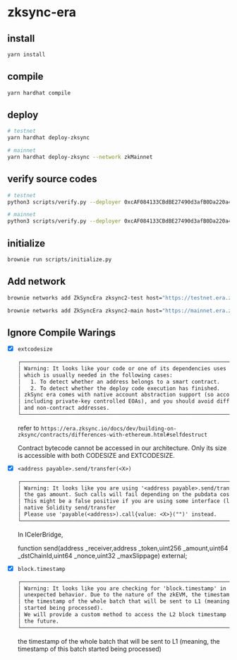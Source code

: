 # zksync-era

## install
```bash
yarn install
```

## compile
```bash
yarn hardhat compile
```

## deploy
```bash
# testnet
yarn hardhat deploy-zksync

# mainnet
yarn hardhat deploy-zksync --network zkMainnet
```

## verify source codes
```bash
# testnet
python3 scripts/verify.py --deployer 0xcAF084133CBdBE27490d3afB0Da220a40C32E307

# mainnet
python3 scripts/verify.py --deployer 0xcAF084133CBdBE27490d3afB0Da220a40C32E307 --main
```

## initialize

```bash
brownie run scripts/initialize.py
```

## Add network
```bash
brownie networks add ZkSyncEra zksync2-test host="https://testnet.era.zksync.dev" name=zksync2-test chainid=280

brownie networks add ZkSyncEra zksync2-main host="https://mainnet.era.zksync.io" name=zksync2-main chainid=324
```

## Ignore Compile Warings

- [x] `extcodesize`
    ```txt
    ┌──────────────────────────────────────────────────────────────────────────────────────────────────┐
    │ Warning: It looks like your code or one of its dependencies uses the 'extcodesize' instruction,  │
    │ which is usually needed in the following cases:                                                  │
    │   1. To detect whether an address belongs to a smart contract.                                   │
    │   2. To detect whether the deploy code execution has finished.                                   │
    │ zkSync era comes with native account abstraction support (so accounts are smart contracts,       │
    │ including private-key controlled EOAs), and you should avoid differentiating between contracts   │
    │ and non-contract addresses.
    └──────────────────────────────────────────────────────────────────────────────────────────────────┘
    ```

    refer to `https://era.zksync.io/docs/dev/building-on-zksync/contracts/differences-with-ethereum.html#selfdestruct`

    Contract bytecode cannot be accessed in our architecture.
    Only its size is accessible with both CODESIZE and EXTCODESIZE.
- [x] `<address payable>.send/transfer(<X>)`

    ```txt
    ┌──────────────────────────────────────────────────────────────────────────────────────────────────┐
    │ Warning: It looks like you are using '<address payable>.send/transfer(<X>)' without providing    │
    │ the gas amount. Such calls will fail depending on the pubdata costs.                             │
    │ This might be a false positive if you are using some interface (like IERC20) instead of the      │
    │ native Solidity send/transfer                                                                    │
    │ Please use 'payable(<address>).call{value: <X>}("")' instead.                                    │
    └──────────────────────────────────────────────────────────────────────────────────────────────────┘
    ```
    In ICelerBridge,

    function send(address _receiver,address _token,uint256 _amount,uint64 _dstChainId,uint64 _nonce,uint32 _maxSlippage) external;
    
- [x] `block.timestamp`

    ```txt
    ┌──────────────────────────────────────────────────────────────────────────────────────────────────┐
    │ Warning: It looks like you are checking for 'block.timestamp' in your code, which might lead to  │
    │ unexpected behavior. Due to the nature of the zkEVM, the timestamp of a block actually refers to │
    │ the timestamp of the whole batch that will be sent to L1 (meaning, the timestamp of this batch   │
    │ started being processed).                                                                        │
    │ We will provide a custom method to access the L2 block timestamp from the smart contract code in │
    │ the future.                                                                                      │
    └──────────────────────────────────────────────────────────────────────────────────────────────────┘
    ```
    the timestamp of the whole batch that will be sent to L1 (meaning, the timestamp of this batch started being processed)